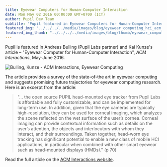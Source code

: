 ```yaml
---
title: Eyewear Computers for Human-Computer Interaction
date: Mon May 02 2016 00:00:00 GMT+0700 (ICT)
author: Pupil Dev Team
subtitle: "Pupil featured in Eyewear Computers for Human-Computer Interaction, ACM Interactions, Volume 23..."
featured_img: "../../../../media/images/blog/eyewear_computing_hci_acm_2016.png"
featured_img_thumb: "../../../../media/images/blog/thumb/eyewear_computing_hci_acm_2016.png"
---
```


Pupil is featured in Andreas Bulling (Pupil Labs partner) and Kai Kunze's article – "Eyewear Computer for Human-Computer Interaction", _ACM Interactions_, May-June 2016.

<img src="../../../../media/images/blog/eyewear_computing_hci_acm_2016.png" class='Feature-image' alt="Bulling, Kunze - ACM Interactions, Eyewear Computing">

The article provides a survey of the state-of-the art in eyewear computing and suggests promising future trajectories for eyewear computing research. Here is an excerpt from the article:
<blockquote cite="http://interactions.acm.org/archive/view/may-june-2016/eyewear-computers-for-human-computer-interaction"> "... the open source PUPIL head-mounted eye tracker from Pupil Labs is affordable and fully customizable, and can be implemented for long-term use. In addition, given that the eye cameras are typically high-resolution, they can be used for corneal imaging, which analyzes the scene reflected on the wet surface of the user’s cornea. Corneal imaging can provide contextual information such as details on the user’s attention, the objects and interlocutors with whom they interact, and their surroundings. Taken together, head-worn eye tracking has significant potential to enable a new class of mobile HCI applications, in particular when combined with other smart eyewear such as head-mounted displays (HMDs)." (p 70)
</blockquote>

Read the full article on the [ACM Interactions website](http://interactions.acm.org/archive/view/may-june-2016/eyewear-computers-for-human-computer-interaction).